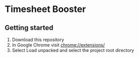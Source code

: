 # Timesheet Booster

## Getting started
1. Download this repository
2. In Google Chrome visit [chrome://extensions/](chrome://extensions/)
3. Select Load unpacked and select the project root directory